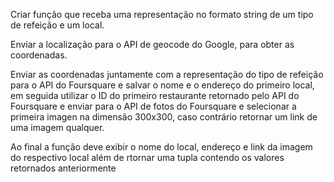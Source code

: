 Criar função que receba uma representação no formato string de um tipo de refeição e um local.

Enviar a localização para o API de geocode do Google, para obter as coordenadas.

Enviar as coordenadas juntamente com a representação do tipo de refeição para o API do
Foursquare e salvar o nome e o endereço do primeiro local, em seguida utilizar
o ID do primeiro restaurante retornado pelo API do Foursquare e enviar para o API de
fotos do Foursquare e selecionar a primeira imagen na dimensão 300x300, caso contrário
retornar um link de uma imagem qualquer.

Ao final a função deve exibir o nome do local, endereço e link da imagem do respectivo local
além de rtornar uma tupla contendo os valores retornados anteriormente
